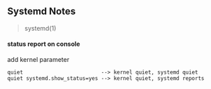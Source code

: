 Systemd Notes
---
> systemd(1)  

#### status report on console  

add kernel parameter
```
quiet                         --> kernel quiet, systemd quiet
quiet systemd.show_status=yes --> kernel quiet, systemd reports
```
